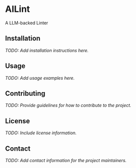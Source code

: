 # AILint
A LLM-backed Linter

## Installation

_TODO: Add installation instructions here._

## Usage

_TODO: Add usage examples here._

## Contributing

_TODO: Provide guidelines for how to contribute to the project._

## License

_TODO: Include license information._

## Contact

_TODO: Add contact information for the project maintainers._
